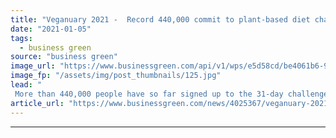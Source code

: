 ```yaml
---
title: "Veganuary 2021 -  Record 440,000 commit to plant-based diet challenge"
date: "2021-01-05"
tags: 
  - business green
source: "business green"
image_url: "https://www.businessgreen.com/api/v1/wps/e5d58cd/be4061b6-9540-4b2a-8795-d91c6b7f75f5/9/Domino-s-TheChick-Ain-t-VeganNuggets1-185x114.jpg"
image_fp: "/assets/img/post_thumbnails/125.jpg"
lead: "
 More than 440,000 people have so far signed up to the 31-day challenge in the UK, making this year's the biggest yet, according to Veganuary ..."
article_url: "https://www.businessgreen.com/news/4025367/veganuary-2021-record-440-commit-plant-diet-challenge"
---
```


---
